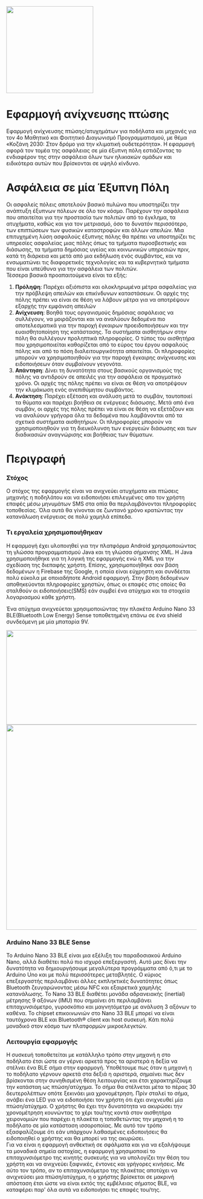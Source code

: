 <img src="https://drive.google.com/uc?id=1jrs8-iPYPX0xsiIfCZBo4LFnOjTLmzXp" alt="" width="230" height="230" title="Εφαρμογή ανίχνευσης πτώσης">
<h1>Εφαρμογή ανίχνευσης πτώσης</h1>

Εφαρμογή ανίχνευσης πτώσης/ατυχημάτων για ποδήλατα και μηχανές για τον 4ο Μαθητικό και Φοιτητικό Διαγωνισμό Προγραμματισμού, με θέμα «Κοζάνη 2030: Στον δρόμο για την κλιματική ουδετερότητα». Η εφαρμογή αφορά τον τομέα της ασφάλειας σε μία έξυπνη πόλη εστιάζοντας το ενδιαφέρον της στην ασφάλεια όλων των ηλικιακών ομάδων και ειδικότερα αυτών που βρίσκονται σε υψηλό κίνδυνο.

<h1>Ασφάλεια σε μία Έξυπνη Πόλη</h1>

Οι ασφαλείς πόλεις αποτελούν βασικό πυλώνα που υποστηρίζει την ανάπτυξη έξυπνων πόλεων σε όλο τον κόσμο. Παρέχουν την ασφάλεια που απαιτείται για την προστασία των πολιτών από το έγκλημα, τα ατυχήματα, καθώς και για τον μετριασμό, όσο το δυνατόν περισσότερο, των επιπτώσεων των φυσικών καταστροφών και άλλων απειλών. Μια επιτυχημένη λύση ασφαλούς έξυπνης πόλης θα πρέπει να υποστηρίζει τις υπηρεσίες ασφαλείας μιας πόλης όπως τα τμήματα πυροσβεστικής και διάσωσης, τα τμήματα δημόσιας υγείας και κοινωνικών υπηρεσιών πριν, κατά τη διάρκεια και μετά από μια εκδήλωση ενός συμβάντος, και να ενσωματώνει τις διαφορετικές τεχνολογίες και τα κυβερνητικά τμήματα που είναι υπεύθυνα για την ασφάλεια των πολιτών.<br>
Τέσσερα βασικά προαπαιτούμενα είναι τα εξής:

1. <b>Πρόληψη</b>: Παρέχει αξιόπιστα και ολοκληρωμένα μέτρα ασφαλείας για την πρόβλεψη απειλών και επικίνδυνων καταστάσεων. Οι αρχές της πόλης πρέπει να είναι σε θέση να λάβουν μέτρα για να αποτρέψουν εξαρχής την εμφάνιση απειλών
2. <b>Ανίχνευση</b>: Βοηθά τους οργανισμούς δημόσιας ασφάλειας να συλλέγουν, να μοιράζονται και να αναλύουν δεδομένα πιο αποτελεσματικά για την παροχή έγκαιρων προειδοποιήσεων και την ευαισθητοποίηση της κατάστασης. Τα συστήματα αισθητήρων στην πόλη θα συλλέγουν προληπτικά πληροφορίες. Ο τύπος του αισθητήρα που χρησιμοποιείται καθορίζεται από το εύρος του έργου ασφαλούς πόλης και από το πόση διαλειτουργικότητα απαιτείται. Οι πληροφορίες μπορούν να χρησιμοποιηθούν για την παροχή έγκαιρης ανίχνευσης και ειδοποιήσεων όταν συμβαίνουν γεγονότα.
3. <b>Απάντηση</b>: Δίνει τη δυνατότητα στους βασικούς οργανισμούς της πόλης να αντιδρούν σε απειλές για την ασφάλεια σε πραγματικό χρόνο. Οι αρχές της πόλης πρέπει να είναι σε θέση να αποτρέψουν την κλιμάκωση ενός ανεπιθύμητου συμβάντος.
4. <b>Ανάκτηση</b>: Παρέχει εξέταση και ανάλυση μετά το συμβάν, ταυτοποιεί τα θύματα και παρέχει βοήθεια σε ενέργειες διάσωσης. Μετά από ένα συμβάν, οι αρχές της πόλης πρέπει να είναι σε θέση να εξετάζουν και να αναλύουν γρήγορα όλα τα δεδομένα που λαμβάνονται από τα σχετικά συστήματα αισθητήρων. Οι πληροφορίες μπορούν να χρησιμοποιηθούν για τη διευκόλυνση των ενεργειών διάσωσης και των διαδικασιών αναγνώρισης και βοήθειας των θύματων.


<h1>Περιγραφή</h1>

<h3>Στόχος</h3>
Ο στόχος της εφαρμογής είναι να ανιχνεύει ατυχήματα και πτώσεις μηχανής η ποδηλάτου και να ειδοποιήσει επιλεγμένες απο τον χρήστη επαφές μέσω μηνυμάτων SMS στα οπία θα περιλαμβάνονται πληροφορίες τοποθεσίας. Όλα αυτά θα γίνονται σε ζωντανό χρόνο κρατώντας την κατανάλωση ενέργειας σε πολύ χαμηλά επίπεδα.

<h3>Τι εργαλεία χρησιμοποιήθηκαν</h3>
Η εφαρμογή έχει υλοποιηθεί για την πλατφόρμα Android χρησιμοποιώντας τη γλώσσα προγραμματισμού Java και τη γλώσσα σήμανσης XML. H Java χρησιμοποιήθηκε για τη λογική της εφαρμογής ενώ η XML για την σχεδίαση της διεπαφής χρήστη. Επίσης, χρησιμοποιήθηκε σαν βάση δεδομένων η Firebase της Google, η οποία είναι εύχρηστη και συνδέεται πολύ εύκολα με οποιαδήποτε Android εφαρμογή. Στην βάση δεδομένων αποθηκεύονται πληροφορίες χρηστών, όπως οι επαφές στις οποίες θα σταλθούν οι ειδοποιήσεις(SMS) εάν συμβεί ένα ατύχημα και τα στοιχεία λογαριασμού κάθε χρήστη.

Ένα ατύχημα ανιχνεύεται χρησιμοποιώντας την πλακέτα Arduino Nano 33 BLE(Bluetooth Low Energy) Sense τοποθετημένη επάνω σε ένα shield συνδεόμενη με μία μπαταρία 9V. 

<img src="https://drive.google.com/uc?id=1Ci5SUzHxW-uHdfvAojjIX6mlpYSU8qWH" alt="" width="543" height="250" title="Arduino Nano 33 ble Sense">                                                                                         
<img src="https://drive.google.com/uc?id=10O5-KpwNs_aifo53T_lEOUztyEHoAKPx" alt="" width="543" height="543" title="Arduino Nano 33 ble Sense Shield">

<h3>Arduino Nano 33 BLE Sense</h3>
Το Arduino Nano 33 BLE είναι μια εξέλιξη του παραδοσιακού Arduino Nano, αλλά διαθέτει πολύ πιο ισχυρό επεξεργαστή. Αυτό μας δίνει την δυνατότητα να δημιουργήσουμε μεγαλύτερα προγράμματα από ό,τι με το Arduino Uno και με πολύ περισσότερες μεταβλητές. Ο κύριος επεξεργαστής περιλαμβάνει άλλες εκπληκτικές δυνατότητες όπως Bluetooth ζευγαρώνοντας μέσω NFC και εξαιρετικά χαμηλής κατανάλωσης. Το Nano 33 BLE διαθέτει μονάδα αδρανειακής (inertial) μέτρησης 9 αξόνων (IMU) που σημαίνει ότι περιλαμβάνει επιταχυνσιόμετρο, γυροσκόπιο και μαγνητόμετρο με ανάλυση 3 αξόνων το καθένα.
Το chipset επικοινωνιών στο Nano 33 BLE μπορεί να είναι ταυτόχρονα BLE και Bluetooth® client και host συσκευή. Κάτι πολύ μοναδικό στον κόσμο των πλατφορμών μικροελεγκτών.

<h3>Λειτουργία εφαρμογής</h3>
Η συσκευή τοποθετείται με κατάλληλο τρόπο στην μηχανή η στο ποδήλατο έτσι ώστε αν γέρνει αρκετά προς τα αριστερά η δεξία να στέλνει ένα BLE σήμα στην εφαρμογή. Υποθέτουμε πως όταν η μηχανή η το ποδήλατο γέρνουν αρκετά στα δεξιά η αριστερά, σημαίνει πως δεν βρίσκονται στην συνηθισμένη θέση λειτουργίας και έτσι χαρακτηρίζουμε την κατάσταη ως πτώση/ατύχημα. Το σήμα θα στέλνεται μέτα το πέρας 30 δευτερολέπτων οπότε ξεκινάει μια χρονομέτρηση. Πρίν σταλεί το σήμα, ανάβει ένα LED για να ειδοποιήσει τον χρήστη ότι έχει ανιχνευθεί μία πτώση/ατύχημα. Ο χρήστης θα έχει την δυνατότητα να ακυρώσει την χρονομέτρηση κουνώντας το χέρι του/της κοντά στον αισθητήρα χειρονομιών που παρέχει η πλακέτα η τοποθετώντας την μηχανή η το ποδήλατο σε μία κατάσταση ισσοροποίας. Με αυτό τον τρόπο εξασφαλίζουμε ότι εάν υπάρχουν λαθασμένες ειδοποιήσεις θα ειδοποιηθεί ο χρήστης και θα μπορεί να της ακυρώσει.<br> 
Για να είναι η εφαρμογή ανθεκτική σε σφάλματα και για να εξαλήψουμε τα μοναδικά σημεία αστοχίας, η εφαρμογή χρησιμοποιεί το επιταχυνσιόμετρο της κινητής συσκευής για να υπολογίζει την θέση του χρήστη και να ανιχνεύει ξαφνικές, έντονες και γρήγορες κινήσεις. Με αύτο τον τρόπο, αν το επιταχυνσιόμετρο της πλακέτας αποτύχει να ανιχνεύσει μια πτώση/ατύχημα, η ο χρήστης βρίσκεται σε μακρινή απόσταση έτσι ώστε να είναι εκτός της εμβέλειας σήματος BLE, να καταφέρει παρ' όλα αυτά να ειδοποιήσει τις επαφές του/της.

